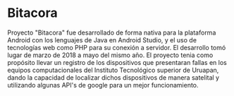 # Bitacora
Proyecto "Bitacora" fue desarrollado de forma nativa para la plataforma Android con los lenguajes de Java en Android Studio, y el uso 
de tecnologías web como PHP para su conexión a servidor. El desarrollo tomó lugar de marzo de 2018 a mayo del mismo año. El proyecto
tenia como propósito llevar un registro de los dispositivos que presentaran fallas en los equipos computacionales del Instituto 
Tecnológico superior de Uruapan, dando la capacidad de localizar dichos dispositivos de manera satelital y utilizando algunas API's
de google para un mejor funcionamiento.
